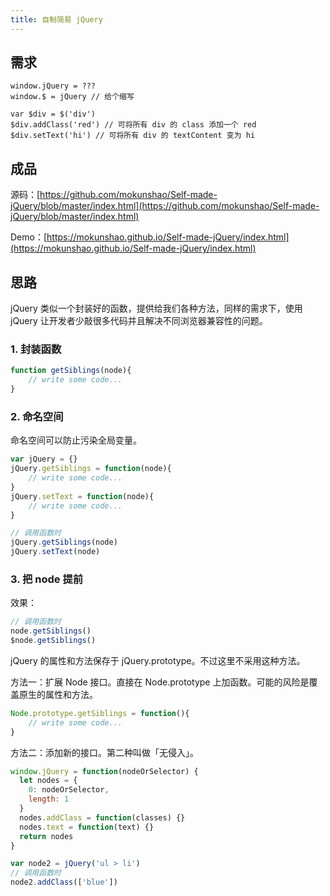 ```yaml
---
title: 自制简易 jQuery
---
```


## 需求

```
window.jQuery = ???
window.$ = jQuery // 给个缩写

var $div = $('div') 
$div.addClass('red') // 可将所有 div 的 class 添加一个 red
$div.setText('hi') // 可将所有 div 的 textContent 变为 hi
```

## 成品

源码：[https://github.com/mokunshao/Self-made-jQuery/blob/master/index.html](https://github.com/mokunshao/Self-made-jQuery/blob/master/index.html)

Demo：[https://mokunshao.github.io/Self-made-jQuery/index.html](https://mokunshao.github.io/Self-made-jQuery/index.html)

## 思路

jQuery 类似一个封装好的函数，提供给我们各种方法，同样的需求下，使用 jQuery 让开发者少敲很多代码并且解决不同浏览器兼容性的问题。

### 1. 封装函数

```javascript
function getSiblings(node){
    // write some code...
}
```

### 2. 命名空间

命名空间可以防止污染全局变量。

```javascript
var jQuery = {}
jQuery.getSiblings = function(node){ 
    // write some code...
}
jQuery.setText = function(node){
    // write some code...
}

// 调用函数时
jQuery.getSiblings(node)
jQuery.setText(node)
```

### 3. 把 node 提前

效果：

```javascript
// 调用函数时
node.getSiblings()
$node.getSiblings()
```

jQuery 的属性和方法保存于 jQuery.prototype。不过这里不采用这种方法。

方法一：扩展 Node 接口。直接在 Node.prototype 上加函数。可能的风险是覆盖原生的属性和方法。

```javascript
Node.prototype.getSiblings = function(){
    // write some code...
}
```

方法二：添加新的接口。第二种叫做「无侵入」。

```javascript
window.jQuery = function(nodeOrSelector) {
  let nodes = {
    0: nodeOrSelector,
    length: 1
  }
  nodes.addClass = function(classes) {}
  nodes.text = function(text) {}
  return nodes
}

var node2 = jQuery('ul > li')
// 调用函数时
node2.addClass(['blue'])
```